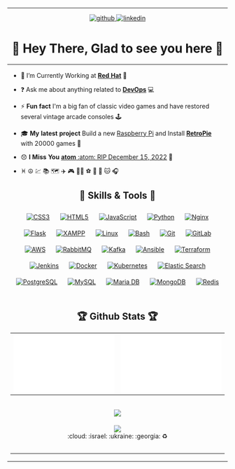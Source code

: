 ---

<div align="center">
<a href="https://github.com/dmitriyshub" target="_blank">
<img src=https://img.shields.io/badge/github-%2324292e.svg?&style=for-the-badge&logo=github&logoColor=white alt=github style="margin-bottom: 5px;" />
</a>
<a href="https://linkedin.com/in/dshtranvasser" target="_blank">
<img src=https://img.shields.io/badge/linkedin-%231E77B5.svg?&style=for-the-badge&logo=linkedin&logoColor=white alt=linkedin style="margin-bottom: 5px;" />
</a> 
</div>

<h1 align="center">
👋 Hey There, Glad to see you here 👋
</h2>
<table><tr>
<td valign="top" width="50%">
  
- 🔭 I’m Currently Working at [**Red Hat**](https://www.redhat.com/en) :small_red_triangle:

- ❓ Ask me about anything related to [**DevOps**](https://github.com/alonitac/DevOpsJan22) :computer:

- ⚡ **Fun fact** I'm a big fan of classic video games and have restored several vintage arcade consoles 🕹️

- :mortar_board: **My latest project** Build a new [Raspberry Pi](https://www.raspberrypi.com/) and Install [**RetroPie**](https://retropie.org.uk/) with 20000 games 💾
  
- 😞 **I Miss You** [**atom** :atom: RIP December 15, 2022](https://github.blog/2022-06-08-sunsetting-atom/) :pray:
  
- ♓ ☮️ 💹 📚 🗺️ ✈️ 🎮 🏊‍♂️ ⚽ 🥋 🐶 🐱 🎧 
 
<h2 align="center">
🧰 Skills & Tools 🧰
</h2>
<div align="center">  
<a href="https://www.w3schools.com/css/" target="_blank"><img style="margin: 10px" src="https://profilinator.rishav.dev/skills-assets/css3-original-wordmark.svg" alt="CSS3" height="25" /></a>  
<a href="https://en.wikipedia.org/wiki/HTML5" target="_blank"><img style="margin: 10px" src="https://profilinator.rishav.dev/skills-assets/html5-original-wordmark.svg" alt="HTML5" height="25" /></a>  
<a href="https://www.javascript.com/" target="_blank"><img style="margin: 10px" src="https://profilinator.rishav.dev/skills-assets/javascript-original.svg" alt="JavaScript" height="25" /></a>
<a href="https://www.python.org/" target="_blank"><img style="margin: 10px" src="https://profilinator.rishav.dev/skills-assets/python-original.svg" alt="Python" height="25" /></a>
<a href="https://www.nginx.com/" target="_blank"><img style="margin: 10px" src="https://profilinator.rishav.dev/skills-assets/nginx-original.svg" alt="Nginx" height="25" /></a>  
<a href="https://flask.palletsprojects.com/" target="_blank"><img style="margin: 10px" src="https://profilinator.rishav.dev/skills-assets/flask.png" alt="Flask" height="25" /></a>  
<a href="https://www.apachefriends.org/" target="_blank"><img style="margin: 10px" src="https://profilinator.rishav.dev/skills-assets/xampp.png" alt="XAMPP" height="25" /></a>  
<a href="https://www.linux.org/" target="_blank"><img style="margin: 10px" src="https://profilinator.rishav.dev/skills-assets/linux-original.svg" alt="Linux" height="25" /></a>  
<a href="https://www.gnu.org/software/bash/" target="_blank"><img style="margin: 10px" src="https://profilinator.rishav.dev/skills-assets/gnu_bash-icon.svg" alt="Bash" height="25" /></a>  
<a href="https://github.com/" target="_blank"><img style="margin: 10px" src="https://profilinator.rishav.dev/skills-assets/git-scm-icon.svg" alt="Git" height="25" /></a>
<a href="https://about.gitlab.com/" target="_blank"><img style="margin: 10px" src="https://profilinator.rishav.dev/skills-assets/gitlab.svg" alt="GitLab" height="25" /></a>
<a href="https://aws.amazon.com/" target="_blank"><img style="margin: 10px" src="https://profilinator.rishav.dev/skills-assets/amazonwebservices-original-wordmark.svg" alt="AWS" height="25" /></a>  
<a href="https://www.rabbitmq.com/" target="_blank"><img style="margin: 10px" src="https://profilinator.rishav.dev/skills-assets/rabbitmq-icon.svg" alt="RabbitMQ" height="25" /></a>
<a href="https://kafka.apache.org/" target="_blank"><img style="margin: 10px" src="https://profilinator.rishav.dev/skills-assets/apache_kafka-icon.svg" alt="Kafka" height="25" /></a>
<a href="https://www.ansible.com/" target="_blank"><img style="margin: 10px" src="https://profilinator.rishav.dev/skills-assets/ansible.png" alt="Ansible" height="30" /></a>  
<a href="https://www.terraform.io/" target="_blank"><img style="margin: 10px" src="https://profilinator.rishav.dev/skills-assets/terraformio-icon.svg" alt="Terraform" height="25" /></a>
<a href="https://www.jenkins.io/" target="_blank"><img style="margin: 10px" src="https://profilinator.rishav.dev/skills-assets/jenkins-icon.svg" alt="Jenkins" height="25" /></a>
<a href="https://www.docker.com/" target="_blank"><img style="margin: 10px" src="https://profilinator.rishav.dev/skills-assets/docker-original-wordmark.svg" alt="Docker" height="25" /></a> 
<a href="https://kubernetes.io/" target="_blank"><img style="margin: 10px" src="https://profilinator.rishav.dev/skills-assets/kubernetes-icon.svg" alt="Kubernetes" height="25" /></a>  
<a href="https://www.elastic.co/" target="_blank"><img style="margin: 10px" src="https://profilinator.rishav.dev/skills-assets/elasticsearch.png" alt="Elastic Search" height="25" /></a>  
<a href="https://www.postgresql.org/" target="_blank"><img style="margin: 10px" src="https://profilinator.rishav.dev/skills-assets/postgresql-original-wordmark.svg" alt="PostgreSQL" height="25" /></a>
<a href="https://www.mysql.com/" target="_blank"><img style="margin: 10px" src="https://profilinator.rishav.dev/skills-assets/mysql-original-wordmark.svg" alt="MySQL" height="25" /></a>
<a href="https://mariadb.org/" target="_blank"><img style="margin: 10px" src="https://profilinator.rishav.dev/skills-assets/mariadb.png" alt="Maria DB" height="25" /></a>
<a href="https://www.mongodb.com/" target="_blank"><img style="margin: 10px" src="https://profilinator.rishav.dev/skills-assets/mongodb-original-wordmark.svg" alt="MongoDB" height="25" /></a>
<a href="https://redis.io/" target="_blank"><img style="margin: 10px" src="https://profilinator.rishav.dev/skills-assets/redis-original-wordmark.svg" alt="Redis" height="25" /></a>  
</div>  

<br/>  

<h2 align="center">
🏆 Github Stats 🏆 
</h2>

<table><tr><td valign="top" width="50%">

<img src="https://github.com/dmitriyshub/github-stats-transparent/blob/7de8de39e864c78ef5524a274d3ebfe7f62bf7dd/generated/overview.svg" align="left" style="width: 100%" />

</td><td valign="top" width="50%">

<img src="https://github.com/dmitriyshub/github-stats-transparent/blob/7de8de39e864c78ef5524a274d3ebfe7f62bf7dd/generated/languages.svg" align="left" style="width: 100%" />
</td></tr></table>  

<br/>  

<div align="center">
<img src="https://github-readme-stats.vercel.app/api?username=dmitriyshub&show_icons=true&count_private=true&hide_border=true" align="center" style="width: 50%" />
</div>  

<br/>  

<div align="center">
<img src="https://komarev.com/ghpvc/?username=dmitriyshub&&style=flat-square" align="center" />
</div> 
<div align="center">
:cloud: :israel: :ukraine: :georgia: ♻️
</div>

<br/>  

----
